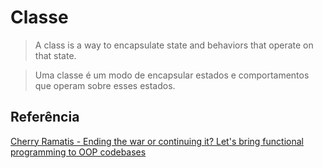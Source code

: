 # Classe

> A class is a way to encapsulate state and behaviors that operate on that state.

> Uma classe é um modo de encapsular estados e comportamentos que operam sobre esses estados.

## Referência

[Cherry Ramatis - Ending the war or continuing it? Let's bring functional programming to OOP codebases](https://dev.to/cherryramatis/ending-the-war-or-continuing-it-lets-bring-functional-programming-to-oop-codebases-3mhd)
